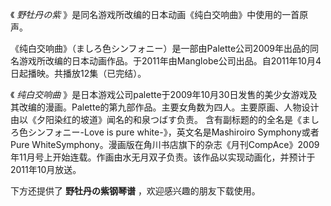 

《 _野牡丹の紫_ 》是同名游戏所改编的日本动画《纯白交响曲》中使用的一首原声。  
  
《纯白交响曲》（ましろ色シンフォニー）是一部由Palette公司2009年出品的同名游戏所改编的日本动画作品。于2011年由Manglobe公司出品。自2011年10月4日起播映。共播放12集（已完结）。  
  
《 _纯白交响曲_
》是日本游戏公司palette于2009年10月30日发售的美少女游戏及其改编的漫画。Palette的第九部作品。主要女角数为四人。主要原画、人物设计由以《夕阳染红的坡道》闻名的和泉つばす负责。
含有副标题的的全名是《ましろ色シンフォニー-Love is pure white-》，英文名是Mashiroiro Symphony或者Pure
WhiteSymphony。漫画版在角川书店旗下的杂志《月刊CompAce》2009年11月号上开始连载。作画由水无月双子负责。该作品以实现动画化，并预计于2011年10月放送。  
  
下方还提供了 **野牡丹の紫钢琴谱** ，欢迎感兴趣的朋友下载使用。

